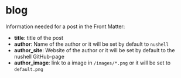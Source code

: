 # blog

Information needed for a post in the Front Matter:

* **title**: title of the post
* **author**: Name of the author or it will be set by default to `nushell`
* **author_site**: Website of the author or it will be set by default to the nushell GitHub-page
* **author_image**: link to a image in `/images/*.png` or it will be set to `default.png`

